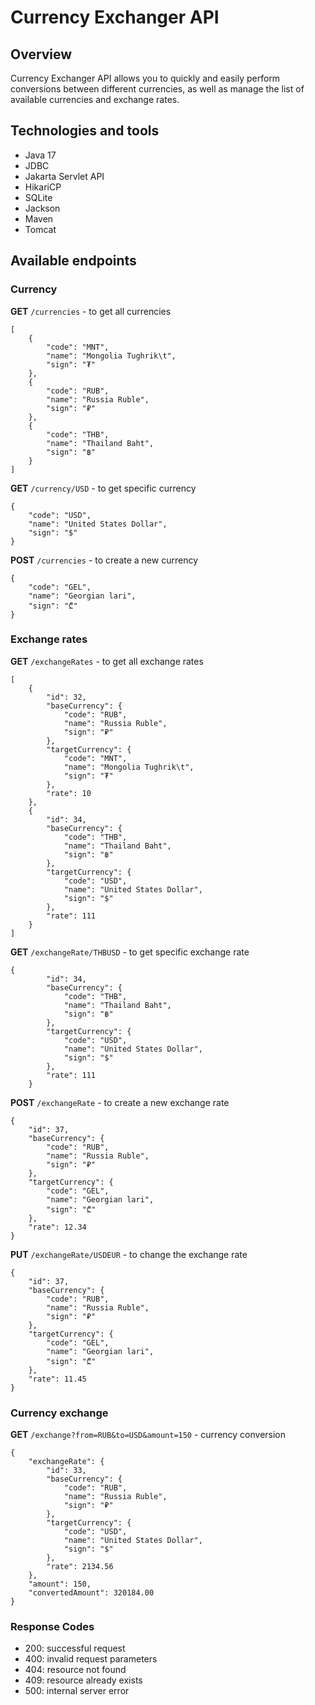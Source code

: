 #  Currency Exchanger API
## Overview
Currency Exchanger API allows you to quickly and easily perform conversions between different currencies,
as well as manage the list of available currencies and exchange rates.
## Technologies and tools
 - Java 17
 - JDBC
 - Jakarta Servlet API
 - HikariCP
 - SQLite
 - Jackson
 - Maven
 - Tomcat
## Available endpoints
### Currency
**GET** ```/currencies``` - to get all currencies
```
[
    {
        "code": "MNT",
        "name": "Mongolia Tughrik\t",
        "sign": "₮"
    },
    {
        "code": "RUB",
        "name": "Russia Ruble",
        "sign": "₽"
    },
    {
        "code": "THB",
        "name": "Thailand Baht",
        "sign": "฿"
    }
]
```

**GET** ```/currency/USD``` - to get specific currency
```
{
    "code": "USD",
    "name": "United States Dollar",
    "sign": "$"
}
```
**POST** ```/currencies``` - to create a new currency
```
{
    "code": "GEL",
    "name": "Georgian lari",
    "sign": "₾"
}
```
### Exchange rates
**GET** ```/exchangeRates``` - to get all exchange rates
```
[
    {
        "id": 32,
        "baseCurrency": {
            "code": "RUB",
            "name": "Russia Ruble",
            "sign": "₽"
        },
        "targetCurrency": {
            "code": "MNT",
            "name": "Mongolia Tughrik\t",
            "sign": "₮"
        },
        "rate": 10
    },
    {
        "id": 34,
        "baseCurrency": {
            "code": "THB",
            "name": "Thailand Baht",
            "sign": "฿"
        },
        "targetCurrency": {
            "code": "USD",
            "name": "United States Dollar",
            "sign": "$"
        },
        "rate": 111
    }
]
```
**GET** ```/exchangeRate/THBUSD``` - to get specific exchange rate
```
{
        "id": 34,
        "baseCurrency": {
            "code": "THB",
            "name": "Thailand Baht",
            "sign": "฿"
        },
        "targetCurrency": {
            "code": "USD",
            "name": "United States Dollar",
            "sign": "$"
        },
        "rate": 111
    }
```
**POST** ```/exchangeRate``` - to create a new exchange rate
```
{
    "id": 37,
    "baseCurrency": {
        "code": "RUB",
        "name": "Russia Ruble",
        "sign": "₽"
    },
    "targetCurrency": {
        "code": "GEL",
        "name": "Georgian lari",
        "sign": "₾"
    },
    "rate": 12.34
}
```
**PUT** ```/exchangeRate/USDEUR``` - to change the exchange rate
```
{
    "id": 37,
    "baseCurrency": {
        "code": "RUB",
        "name": "Russia Ruble",
        "sign": "₽"
    },
    "targetCurrency": {
        "code": "GEL",
        "name": "Georgian lari",
        "sign": "₾"
    },
    "rate": 11.45
}
```
### Currency exchange
**GET** ```/exchange?from=RUB&to=USD&amount=150``` - currency conversion
```
{
    "exchangeRate": {
        "id": 33,
        "baseCurrency": {
            "code": "RUB",
            "name": "Russia Ruble",
            "sign": "₽"
        },
        "targetCurrency": {
            "code": "USD",
            "name": "United States Dollar",
            "sign": "$"
        },
        "rate": 2134.56
    },
    "amount": 150,
    "convertedAmount": 320184.00
}
```
### Response Codes
- 200: successful request
- 400: invalid request parameters
- 404: resource not found
- 409: resource already exists
- 500: internal server error
